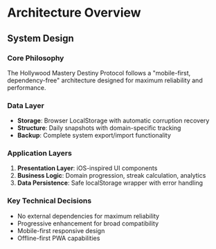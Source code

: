 # Architecture Overview

## System Design

### Core Philosophy
The Hollywood Mastery Destiny Protocol follows a "mobile-first, dependency-free" architecture designed for maximum reliability and performance.

### Data Layer
- **Storage**: Browser LocalStorage with automatic corruption recovery
- **Structure**: Daily snapshots with domain-specific tracking
- **Backup**: Complete system export/import functionality

### Application Layers
1. **Presentation Layer**: iOS-inspired UI components
2. **Business Logic**: Domain progression, streak calculation, analytics
3. **Data Persistence**: Safe localStorage wrapper with error handling

### Key Technical Decisions
- No external dependencies for maximum reliability
- Progressive enhancement for broad compatibility
- Mobile-first responsive design
- Offline-first PWA capabilities
